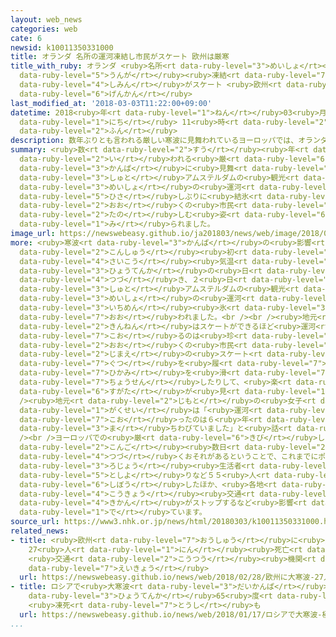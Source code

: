 ```yaml
---
layout: web_news
categories: web
cate: 6
newsid: k10011350331000
title: オランダ 名所の運河凍結し市民がスケート 欧州は厳寒
title_with_ruby: オランダ <ruby>名所<rt data-ruby-level="3">めいしょ</rt></ruby>の<ruby>運河<rt
  data-ruby-level="5">うんが</rt></ruby><ruby>凍結<rt data-ruby-level="7">とうけつ</rt></ruby>し<ruby>市民<rt
  data-ruby-level="4">しみん</rt></ruby>がスケート <ruby>欧州<rt data-ruby-level="7">おうしゅう</rt></ruby>は<ruby>厳寒<rt
  data-ruby-level="6">げんかん</rt></ruby>
last_modified_at: '2018-03-03T11:22:00+09:00'
datetime: 2018<ruby>年<rt data-ruby-level="1">ねん</rt></ruby>03<ruby>月<rt data-ruby-level="1">がつ</rt></ruby>03<ruby>日<rt
  data-ruby-level="1">にち</rt></ruby> 11<ruby>時<rt data-ruby-level="2">じ</rt></ruby>22<ruby>分<rt
  data-ruby-level="2">ふん</rt></ruby>
description: 数年ぶりとも言われる厳しい寒波に見舞われているヨーロッパでは、オランダの首都アムステルダムの観光名所の運河が久しぶりに結氷し、多くの市民がスケートを楽しむ姿が見られました。
summary: <ruby>数<rt data-ruby-level="2">すう</rt></ruby><ruby>年<rt data-ruby-level="1">ねん</rt></ruby>ぶりとも<ruby>言<rt
  data-ruby-level="2">い</rt></ruby>われる<ruby>厳<rt data-ruby-level="6">きび</rt></ruby>しい<ruby>寒波<rt
  data-ruby-level="3">かんぱ</rt></ruby>に<ruby>見舞<rt data-ruby-level="7">みま</rt></ruby>われているヨーロッパでは、オランダの<ruby>首都<rt
  data-ruby-level="3">しゅと</rt></ruby>アムステルダムの<ruby>観光<rt data-ruby-level="4">かんこう</rt></ruby><ruby>名所<rt
  data-ruby-level="3">めいしょ</rt></ruby>の<ruby>運河<rt data-ruby-level="5">うんが</rt></ruby>が<ruby>久<rt
  data-ruby-level="5">ひさ</rt></ruby>しぶりに<ruby>結氷<rt data-ruby-level="4">けっぴょう</rt></ruby>し、<ruby>多<rt
  data-ruby-level="2">おお</rt></ruby>くの<ruby>市民<rt data-ruby-level="4">しみん</rt></ruby>がスケートを<ruby>楽<rt
  data-ruby-level="2">たの</rt></ruby>しむ<ruby>姿<rt data-ruby-level="6">すがた</rt></ruby>が<ruby>見<rt
  data-ruby-level="1">み</rt></ruby>られました。
image_url: https://newswebeasy.github.io/ja201803/news/web/image/2018/03/03/K10011350331_1803031156_1803031156_01_02.jpg
more: <ruby>寒波<rt data-ruby-level="3">かんぱ</rt></ruby>の<ruby>影響<rt data-ruby-level="7">えいきょう</rt></ruby>で、オランダでは<ruby>今週<rt
  data-ruby-level="2">こんしゅう</rt></ruby><ruby>初<rt data-ruby-level="4">はじ</rt></ruby>めごろから<ruby>最高<rt
  data-ruby-level="4">さいこう</rt></ruby><ruby>気温<rt data-ruby-level="3">きおん</rt></ruby>が<ruby>氷点下<rt
  data-ruby-level="3">ひょうてんか</rt></ruby>の<ruby>日<rt data-ruby-level="1">ひ</rt></ruby>が<ruby>続<rt
  data-ruby-level="4">つづ</rt></ruby>き、２<ruby>日<rt data-ruby-level="1">にち</rt></ruby>、<ruby>首都<rt
  data-ruby-level="3">しゅと</rt></ruby>アムステルダムの<ruby>観光<rt data-ruby-level="4">かんこう</rt></ruby><ruby>名所<rt
  data-ruby-level="3">めいしょ</rt></ruby>の<ruby>運河<rt data-ruby-level="5">うんが</rt></ruby>が<ruby>一面<rt
  data-ruby-level="3">いちめん</rt></ruby><ruby>氷<rt data-ruby-level="3">こおり</rt></ruby>に<ruby>覆<rt
  data-ruby-level="7">おお</rt></ruby>われました。<br /><br /><ruby>地元<rt data-ruby-level="2">じもと</rt></ruby>メディアによりますと、<ruby>近年<rt
  data-ruby-level="2">きんねん</rt></ruby>はスケートができるほど<ruby>運河<rt data-ruby-level="5">うんが</rt></ruby>が<ruby>凍<rt
  data-ruby-level="7">こお</rt></ruby>るのは<ruby>珍<rt data-ruby-level="7">めずら</rt></ruby>しいということで、<ruby>多<rt
  data-ruby-level="2">おお</rt></ruby>くの<ruby>市民<rt data-ruby-level="4">しみん</rt></ruby>が<ruby>自前<rt
  data-ruby-level="2">じまえ</rt></ruby>の<ruby>スケート<rt data-ruby-level="7">すけーと</rt></ruby><ruby>靴<rt
  data-ruby-level="7">ぐつ</rt></ruby>を<ruby>履<rt data-ruby-level="7">は</rt></ruby>いて<ruby>氷上<rt
  data-ruby-level="7">ひかみ</rt></ruby>を<ruby>滑<rt data-ruby-level="7">すべ</rt></ruby>ったりターンに<ruby>挑戦<rt
  data-ruby-level="7">ちょうせん</rt></ruby>したりして、<ruby>楽<rt data-ruby-level="2">たの</rt></ruby>しむ<ruby>姿<rt
  data-ruby-level="6">すがた</rt></ruby>が<ruby>見<rt data-ruby-level="1">み</rt></ruby>られました。<br
  /><ruby>地元<rt data-ruby-level="2">じもと</rt></ruby>の<ruby>女子<rt data-ruby-level="1">じょし</rt></ruby><ruby>学生<rt
  data-ruby-level="1">がくせい</rt></ruby>は「<ruby>運河<rt data-ruby-level="5">うんが</rt></ruby>が<ruby>凍<rt
  data-ruby-level="7">こお</rt></ruby>ったのは６<ruby>年<rt data-ruby-level="1">ねん</rt></ruby>ぶりで、スケートができるのをみんな<ruby>待<rt
  data-ruby-level="3">ま</rt></ruby>ちわびていました」と<ruby>話<rt data-ruby-level="2">はな</rt></ruby>していました。<br
  /><br />ヨーロッパでの<ruby>厳<rt data-ruby-level="6">きび</rt></ruby>しい<ruby>寒<rt data-ruby-level="3">さむ</rt></ruby>さは<ruby>今後<rt
  data-ruby-level="2">こんご</rt></ruby><ruby>数日<rt data-ruby-level="2">すうじつ</rt></ruby><ruby>続<rt
  data-ruby-level="4">つづ</rt></ruby>くおそれがあるということで、これまでにポーランドやリトアニアなど９か<ruby>国<rt data-ruby-level="2">こく</rt></ruby>で、<ruby>路上<rt
  data-ruby-level="3">ろじょう</rt></ruby><ruby>生活者<rt data-ruby-level="3">せいかつしゃ</rt></ruby>やお<ruby>年寄<rt
  data-ruby-level="5">としよ</rt></ruby>りなど５５<ruby>人<rt data-ruby-level="1">にん</rt></ruby>が<ruby>死亡<rt
  data-ruby-level="6">しぼう</rt></ruby>したほか、<ruby>各地<rt data-ruby-level="4">かくち</rt></ruby>で<ruby>公共<rt
  data-ruby-level="4">こうきょう</rt></ruby><ruby>交通<rt data-ruby-level="2">こうつう</rt></ruby><ruby>機関<rt
  data-ruby-level="4">きかん</rt></ruby>がストップするなど<ruby>影響<rt data-ruby-level="7">えいきょう</rt></ruby>が<ruby>出<rt
  data-ruby-level="1">で</rt></ruby>ています。
source_url: https://www3.nhk.or.jp/news/html/20180303/k10011350331000.html
related_news:
- title: <ruby>欧州<rt data-ruby-level="7">おうしゅう</rt></ruby>に<ruby>大寒波<rt data-ruby-level="3">だいかんぱ</rt></ruby>
    27<ruby>人<rt data-ruby-level="1">にん</rt></ruby><ruby>死亡<rt data-ruby-level="6">しぼう</rt></ruby>
    <ruby>交通<rt data-ruby-level="2">こうつう</rt></ruby><ruby>機関<rt data-ruby-level="4">きかん</rt></ruby>にも<ruby>影響<rt
    data-ruby-level="7">えいきょう</rt></ruby>
  url: https://newswebeasy.github.io/news/web/2018/02/28/欧州に大寒波-27人死亡-交通機関にも影響
- title: ロシアで<ruby>大寒波<rt data-ruby-level="3">だいかんぱ</rt></ruby> <ruby>極東<rt data-ruby-level="4">きょくとう</rt></ruby>で<ruby>氷点下<rt
    data-ruby-level="3">ひょうてんか</rt></ruby>65<ruby>度<rt data-ruby-level="3">ど</rt></ruby>
    <ruby>凍死<rt data-ruby-level="7">とうし</rt></ruby>も
  url: https://newswebeasy.github.io/news/web/2018/01/17/ロシアで大寒波-極東で氷点下65度-凍死も
...
```


